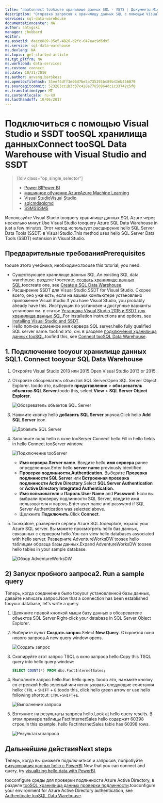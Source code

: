 ```yaml
---
title: "aaaConnect tooAzure хранилище данных SQL - VSTS | Документы Microsoft"
description: "Отправка запросов к хранилищу данных SQL с помощью Visual Studio."
services: sql-data-warehouse
documentationcenter: NA
author: antvgski
manager: jhubbard
editor: 
ms.assetid: daace889-95e5-4826-b2fc-047eac9d6d95
ms.service: sql-data-warehouse
ms.devlang: NA
ms.topic: get-started-article
ms.tgt_pltfrm: NA
ms.workload: data-services
ms.custom: connect
ms.date: 10/31/2016
ms.author: anvang;barbkess
ms.openlocfilehash: 55eef4dff3e0647be5a735295bc89b43eb456079
ms.sourcegitcommit: 523283cc1b3c37c428e77850964dc1c33742c5f0
ms.translationtype: MT
ms.contentlocale: ru-RU
ms.lasthandoff: 10/06/2017
---
```

# <a name="connect-toosql-data-warehouse-with-visual-studio-and-ssdt"></a><span data-ttu-id="79760-103">Подключиться с помощью Visual Studio и SSDT tooSQL хранилища данных</span><span class="sxs-lookup"><span data-stu-id="79760-103">Connect tooSQL Data Warehouse with Visual Studio and SSDT</span></span>
> [!div class="op_single_selector"]
> * [<span data-ttu-id="79760-104">Power BI</span><span class="sxs-lookup"><span data-stu-id="79760-104">Power BI</span></span>](sql-data-warehouse-get-started-visualize-with-power-bi.md)
> * [<span data-ttu-id="79760-105">машинное обучение Azure</span><span class="sxs-lookup"><span data-stu-id="79760-105">Azure Machine Learning</span></span>](sql-data-warehouse-get-started-analyze-with-azure-machine-learning.md)
> * [<span data-ttu-id="79760-106">Visual Studio</span><span class="sxs-lookup"><span data-stu-id="79760-106">Visual Studio</span></span>](sql-data-warehouse-query-visual-studio.md)
> * [<span data-ttu-id="79760-107">sqlcmd</span><span class="sxs-lookup"><span data-stu-id="79760-107">sqlcmd</span></span>](sql-data-warehouse-get-started-connect-sqlcmd.md) 
> * [<span data-ttu-id="79760-108">SSMS</span><span class="sxs-lookup"><span data-stu-id="79760-108">SSMS</span></span>](sql-data-warehouse-query-ssms.md)
> 
> 

<span data-ttu-id="79760-109">Используйте Visual Studio tooquery хранилище данных SQL Azure через несколько минут.</span><span class="sxs-lookup"><span data-stu-id="79760-109">Use Visual Studio tooquery Azure SQL Data Warehouse in just a few minutes.</span></span> <span data-ttu-id="79760-110">Этот метод использует расширение hello SQL Server Data Tools (SSDT) в Visual Studio.</span><span class="sxs-lookup"><span data-stu-id="79760-110">This method uses hello SQL Server Data Tools (SSDT) extension in Visual Studio.</span></span> 

## <a name="prerequisites"></a><span data-ttu-id="79760-111">Предварительные требования</span><span class="sxs-lookup"><span data-stu-id="79760-111">Prerequisites</span></span>
<span data-ttu-id="79760-112">toouse этого учебника, необходимо:</span><span class="sxs-lookup"><span data-stu-id="79760-112">toouse this tutorial, you need:</span></span>

* <span data-ttu-id="79760-113">Существующее хранилище данных SQL.</span><span class="sxs-lookup"><span data-stu-id="79760-113">An existing SQL data warehouse.</span></span> <span data-ttu-id="79760-114">разделе toocreate, [создать хранилище данных SQL][Create a SQL Data Warehouse].</span><span class="sxs-lookup"><span data-stu-id="79760-114">toocreate one, see [Create a SQL Data Warehouse][Create a SQL Data Warehouse].</span></span>
* <span data-ttu-id="79760-115">Расширение SSDT для Visual Studio.</span><span class="sxs-lookup"><span data-stu-id="79760-115">SSDT for Visual Studio.</span></span> <span data-ttu-id="79760-116">Скорее всего, оно уже есть, если на вашем компьютере установлено приложение Visual Studio.</span><span class="sxs-lookup"><span data-stu-id="79760-116">If you have Visual Studio, you probably already have this.</span></span> <span data-ttu-id="79760-117">Инструкции по установке и доступные варианты установки см. в статье [Установка Visual Studio 2015 и SSDT для хранилища данных SQL][Installing Visual Studio and SSDT].</span><span class="sxs-lookup"><span data-stu-id="79760-117">For installation instructions and options, see [Installing Visual Studio and SSDT][Installing Visual Studio and SSDT].</span></span>
* <span data-ttu-id="79760-118">Hello полное доменное имя сервера SQL server.</span><span class="sxs-lookup"><span data-stu-id="79760-118">hello fully qualified SQL server name.</span></span> <span data-ttu-id="79760-119">toofind это, см. в разделе [подключения хранилища данных tooSQL][Connect tooSQL Data Warehouse].</span><span class="sxs-lookup"><span data-stu-id="79760-119">toofind this, see [Connect tooSQL Data Warehouse][Connect tooSQL Data Warehouse].</span></span>

## <a name="1-connect-tooyour-sql-data-warehouse"></a><span data-ttu-id="79760-120">1. Подключение tooyour хранилище данных SQL</span><span class="sxs-lookup"><span data-stu-id="79760-120">1. Connect tooyour SQL Data Warehouse</span></span>
1. <span data-ttu-id="79760-121">Откройте Visual Studio 2013 или 2015.</span><span class="sxs-lookup"><span data-stu-id="79760-121">Open Visual Studio 2013 or 2015.</span></span>
2. <span data-ttu-id="79760-122">Откройте обозреватель объектов SQL Server.</span><span class="sxs-lookup"><span data-stu-id="79760-122">Open SQL Server Object Explorer.</span></span> <span data-ttu-id="79760-123">toodo это, выберите **представление** > **обозреватель объектов SQL Server**.</span><span class="sxs-lookup"><span data-stu-id="79760-123">toodo this, select **View** > **SQL Server Object Explorer**.</span></span>
   
    ![Обозреватель объектов SQL Server][1]
3. <span data-ttu-id="79760-125">Нажмите кнопку hello **добавить SQL Server** значок.</span><span class="sxs-lookup"><span data-stu-id="79760-125">Click hello **Add SQL Server** icon.</span></span>
   
    ![Добавить SQL Server][2]
4. <span data-ttu-id="79760-127">Заполните поля hello в окне tooServer Connect hello.</span><span class="sxs-lookup"><span data-stu-id="79760-127">Fill in hello fields in hello Connect tooServer window.</span></span>
   
    ![Подключение tooServer][3]
   
   * <span data-ttu-id="79760-129">**Имя сервера**.</span><span class="sxs-lookup"><span data-stu-id="79760-129">**Server name**.</span></span> <span data-ttu-id="79760-130">Введите hello **имя сервера** ранее определенных.</span><span class="sxs-lookup"><span data-stu-id="79760-130">Enter hello **server name** previously identified.</span></span>
   * <span data-ttu-id="79760-131">**Проверка подлинности**.</span><span class="sxs-lookup"><span data-stu-id="79760-131">**Authentication**.</span></span> <span data-ttu-id="79760-132">Выберите **Проверка подлинности SQL Server** или **Встроенная проверка подлинности Active Directory**.</span><span class="sxs-lookup"><span data-stu-id="79760-132">Select **SQL Server Authentication** or **Active Directory Integrated Authentication**.</span></span>
   * <span data-ttu-id="79760-133">**Имя пользователя** и **Пароль**.</span><span class="sxs-lookup"><span data-stu-id="79760-133">**User Name** and **Password**.</span></span> <span data-ttu-id="79760-134">Если вы выбрали проверку подлинности SQL Server, введите имя пользователя и пароль.</span><span class="sxs-lookup"><span data-stu-id="79760-134">Enter user name and password if SQL Server Authentication was selected above.</span></span>
   * <span data-ttu-id="79760-135">Щелкните **Подключить**.</span><span class="sxs-lookup"><span data-stu-id="79760-135">Click **Connect**.</span></span>
5. <span data-ttu-id="79760-136">tooexplore, разверните сервер Azure SQL.</span><span class="sxs-lookup"><span data-stu-id="79760-136">tooexplore, expand your Azure SQL server.</span></span> <span data-ttu-id="79760-137">Вы можете просмотреть hello баз данных, связанных с сервером hello.</span><span class="sxs-lookup"><span data-stu-id="79760-137">You can view hello databases associated with hello server.</span></span> <span data-ttu-id="79760-138">Разверните AdventureWorksDW toosee hello таблицам образца базы данных.</span><span class="sxs-lookup"><span data-stu-id="79760-138">Expand AdventureWorksDW toosee hello tables in your sample database.</span></span>
   
    ![Обзор AdventureWorksDW][4]

## <a name="2-run-a-sample-query"></a><span data-ttu-id="79760-140">2) Запуск пробного запроса</span><span class="sxs-lookup"><span data-stu-id="79760-140">2. Run a sample query</span></span>
<span data-ttu-id="79760-141">Теперь, когда соединение было tooyour установленной базы данных, давайте написать запрос.</span><span class="sxs-lookup"><span data-stu-id="79760-141">Now that a connection has been established tooyour database, let's write a query.</span></span>

1. <span data-ttu-id="79760-142">Щелкните правой кнопкой мыши базу данных в обозревателе объектов SQL Server.</span><span class="sxs-lookup"><span data-stu-id="79760-142">Right-click your database in SQL Server Object Explorer.</span></span>
2. <span data-ttu-id="79760-143">Выберите пункт **Создать запрос**.</span><span class="sxs-lookup"><span data-stu-id="79760-143">Select **New Query**.</span></span> <span data-ttu-id="79760-144">Откроется окно нового запроса.</span><span class="sxs-lookup"><span data-stu-id="79760-144">A new query window opens.</span></span>
   
    ![Создать запрос][5]
3. <span data-ttu-id="79760-146">Скопируйте этот запрос TSQL в окно запроса hello:</span><span class="sxs-lookup"><span data-stu-id="79760-146">Copy this TSQL query into hello query window:</span></span>
   
    ```sql
    SELECT COUNT(*) FROM dbo.FactInternetSales;
    ```
4. <span data-ttu-id="79760-147">Выполните запрос hello.</span><span class="sxs-lookup"><span data-stu-id="79760-147">Run hello query.</span></span> <span data-ttu-id="79760-148">toodo это, нажмите кнопку со стрелкой hello зеленый или использовать следующие сочетания hello: `CTRL` + `SHIFT` + `E`.</span><span class="sxs-lookup"><span data-stu-id="79760-148">toodo this, click hello green arrow or use hello following shortcut: `CTRL`+`SHIFT`+`E`.</span></span>
   
    ![Выполнение запроса][6]
5. <span data-ttu-id="79760-150">Взгляните на результаты запроса hello.</span><span class="sxs-lookup"><span data-stu-id="79760-150">Look at hello query results.</span></span> <span data-ttu-id="79760-151">В этом примере таблицы FactInternetSales hello содержит 60398 строк.</span><span class="sxs-lookup"><span data-stu-id="79760-151">In this example, hello FactInternetSales table has 60398 rows.</span></span>
   
    ![Результаты запроса][7]

## <a name="next-steps"></a><span data-ttu-id="79760-153">Дальнейшие действия</span><span class="sxs-lookup"><span data-stu-id="79760-153">Next steps</span></span>
<span data-ttu-id="79760-154">Теперь, когда вы сможете подключиться и запросов, попробуйте [визуализация данных hello с PowerBI][visualizing hello data with PowerBI].</span><span class="sxs-lookup"><span data-stu-id="79760-154">Now that you can connect and query, try [visualizing hello data with PowerBI][visualizing hello data with PowerBI].</span></span>

<span data-ttu-id="79760-155">tooconfigure среды для проверки подлинности Azure Active Directory, в разделе [tooSQL хранилища данных проверки подлинности][Authenticate tooSQL Data Warehouse].</span><span class="sxs-lookup"><span data-stu-id="79760-155">tooconfigure your environment for Azure Active Directory authentication, see [Authenticate tooSQL Data Warehouse][Authenticate tooSQL Data Warehouse].</span></span>

<!--Arcticles-->
[Connect tooSQL Data Warehouse]: sql-data-warehouse-connect-overview.md
[Create a SQL Data Warehouse]: sql-data-warehouse-get-started-provision.md
[Installing Visual Studio and SSDT]: sql-data-warehouse-install-visual-studio.md
[Authenticate tooSQL Data Warehouse]: sql-data-warehouse-authentication.md
[visualizing hello data with PowerBI]: sql-data-warehouse-get-started-visualize-with-power-bi.md  

<!--Other-->
[Azure portal]: https://portal.azure.com

<!--Image references-->

[1]: media/sql-data-warehouse-query-visual-studio/open-ssdt.png
[2]: media/sql-data-warehouse-query-visual-studio/add-server.png
[3]: media/sql-data-warehouse-query-visual-studio/connection-dialog.png
[4]: media/sql-data-warehouse-query-visual-studio/explore-sample.png
[5]: media/sql-data-warehouse-query-visual-studio/new-query2.png
[6]: media/sql-data-warehouse-query-visual-studio/run-query.png
[7]: media/sql-data-warehouse-query-visual-studio/query-results.png
